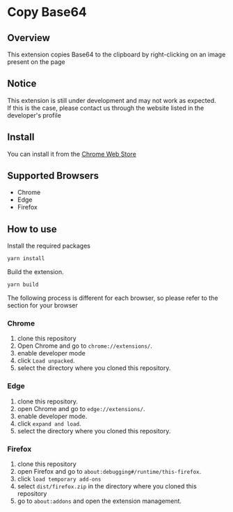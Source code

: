 # Copy Base64

## Overview

This extension copies Base64 to the clipboard by right-clicking on an image present on the page

## Notice

This extension is still under development and may not work as expected.  
If this is the case, please contact us through the website listed in the developer's profile

## Install

You can install it from the [Chrome Web Store](https://chromewebstore.google.com/detail/copy-base64/blcalgpiemmbilniidphglhhmdilfpcm)

## Supported Browsers

- Chrome
- Edge
- Firefox

## How to use

Install the required packages

```bash
yarn install
```

Build the extension.

```bash
yarn build
```

The following process is different for each browser, so please refer to the section for your browser

### Chrome

1. clone this repository
2. Open Chrome and go to `chrome://extensions/`.
3. enable developer mode
4. click `Load unpacked`.
5. select the directory where you cloned this repository.

### Edge

1. clone this repository.
2. open Chrome and go to `edge://extensions/`.
3. enable developer mode.
4. click `expand and load`.
5. select the directory where you cloned this repository.

### Firefox

1. clone this repository
2. open Firefox and go to `about:debugging#/runtime/this-firefox`.
3. click `load temporary add-ons`
4. select `dist/firefox.zip` in the directory where you cloned this repository
5. go to `about:addons` and open the extension management.

